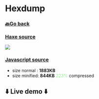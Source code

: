 # Hexdump

### <span style="color:grey">[🔙Go back](./index.html)</span>

### [Haxe source](https://github.com/go2hx/go2hx.github.io/blob/master/samples/cases/Hexdump.hx)

<img src="../hexdump.svg"/>

### [Javascript source](./hexdump.js)

- size normal  : **1883KB**
- size minified: **844KB** <span style="color:lightgreen">223%</span> compressed


## ⬇️ Live demo ⬇️

<script src="./hexdump.min.js"></script>